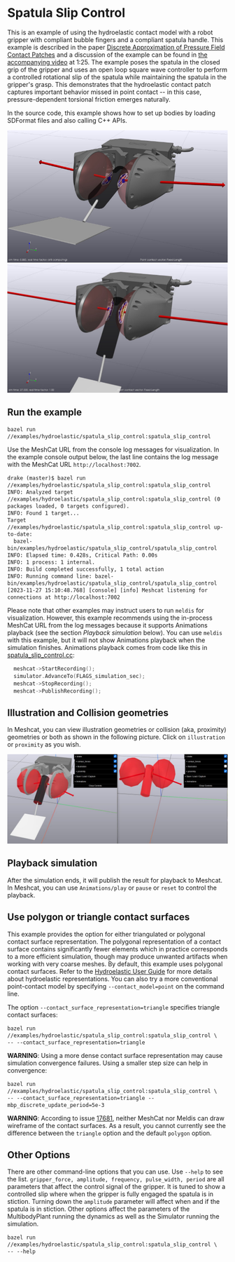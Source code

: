 # Spatula Slip Control

This is an example of using the hydroelastic contact model with a
robot gripper with compliant bubble fingers and a compliant spatula handle.
This example is described in the paper
[Discrete Approximation of Pressure Field Contact Patches](https://arxiv.org/abs/2110.04157)
and a discussion of the example can be found in
[the accompanying video](https://youtu.be/TOsd5LAEPmU?t=85) at 1:25.
The example poses the spatula in the closed grip of the gripper and
uses an open loop square wave controller to perform a controlled
rotational slip of the spatula while maintaining the spatula in
the gripper's grasp. This demonstrates that the hydroelastic contact patch
captures important behavior missed in point contact -- in this case,
pressure-dependent torsional friction emerges naturally.

In the source code, this example shows how to set up bodies by loading SDFormat
files and also calling C++ APIs.

![spatula_1](images/spatula_1.jpg)
![spatula_2](images/spatula_2.jpg)

## Run the example

```
bazel run //examples/hydroelastic/spatula_slip_control:spatula_slip_control
```

Use the MeshCat URL from the console log messages for visualization. In
the example console output below, the last line contains the log message
with the MeshCat URL `http://localhost:7002`.

```
drake (master)$ bazel run //examples/hydroelastic/spatula_slip_control:spatula_slip_control
INFO: Analyzed target //examples/hydroelastic/spatula_slip_control:spatula_slip_control (0 packages loaded, 0 targets configured).
INFO: Found 1 target...
Target //examples/hydroelastic/spatula_slip_control:spatula_slip_control up-to-date:
  bazel-bin/examples/hydroelastic/spatula_slip_control/spatula_slip_control
INFO: Elapsed time: 0.428s, Critical Path: 0.00s
INFO: 1 process: 1 internal.
INFO: Build completed successfully, 1 total action
INFO: Running command line: bazel-bin/examples/hydroelastic/spatula_slip_control/spatula_slip_control
[2023-11-27 15:10:48.768] [console] [info] Meshcat listening for connections at http://localhost:7002
```

Please note that other examples may instruct users to run `meldis` for
visualization. However, this example recommends using the in-process MeshCat
URL from the log messages because it supports Animations playback (see the
section *Playback simulation* below). You can use `meldis` with this example,
but it will not show Animations playback when the simulation finishes.
Animations playback comes from code like this in
[spatula_slip_control.cc](https://github.com/RobotLocomotion/drake/blob/master/examples/hydroelastic/spatula_slip_control/spatula_slip_control.cc):
```C++
  meshcat->StartRecording();
  simulator.AdvanceTo(FLAGS_simulation_sec);
  meshcat->StopRecording();
  meshcat->PublishRecording();
```


## Illustration and Collision geometries

In Meshcat, you can view illustration geometries or 
collision (aka, proximity) geometries or both as shown
in the following picture.
Click on `illustration` or `proximity` as you wish.

![spatula_3](images/spatula3.jpg)

## Playback simulation

After the simulation ends, it will publish the result for playback to Meshcat.
In Meshcat, you can use `Animations/play` or `pause` or `reset` to control 
the playback.

## Use polygon or triangle contact surfaces

This example provides the option for either triangulated or polygonal
contact surface representation. The polygonal representation of a contact
surface contains significantly fewer elements which in practice corresponds
to a more efficient simulation, though may produce unwanted artifacts when
working with very coarse meshes. By default, this example uses polygonal
contact surfaces. Refer to the
[Hydroelastic User Guide](https://drake.mit.edu/doxygen_cxx/group__hydroelastic__user__guide.html)
for more details about hydroelastic representations. You can also try a more
conventional point-contact model by specifying `--contact_model=point` on the
command line.

The option `--contact_surface_representation=triangle` specifies triangle
contact surfaces:

```
bazel run //examples/hydroelastic/spatula_slip_control:spatula_slip_control \
-- --contact_surface_representation=triangle
```

**WARNING**: Using a more dense contact surface representation may cause simulation
convergence failures. Using a smaller step size can help in convergence:

```
bazel run //examples/hydroelastic/spatula_slip_control:spatula_slip_control \
-- --contact_surface_representation=triangle --mbp_discrete_update_period=5e-3
```

**WARNING**: According to issue
[17681](https://github.com/RobotLocomotion/drake/issues/17681),
neither MeshCat nor Meldis can draw wireframe of the contact surfaces.
As a result, you cannot currently see the difference between the `triangle`
option and the default `polygon` option.

## Other Options

There are other command-line options that you can use. Use `--help` to see
the list. `gripper_force, amplitude, frequency, pulse_width, period` are all
parameters that affect the control signal of the gripper. It is tuned to show
a controlled slip where when the gripper is fully engaged the spatula is in
stiction. Turning down the `amplitude` parameter will affect when and if the
spatula is in stiction. Other options affect the parameters of the
MultibodyPlant running the dynamics as well as the Simulator running the
simulation.

```
bazel run //examples/hydroelastic/spatula_slip_control:spatula_slip_control \
-- --help
```
